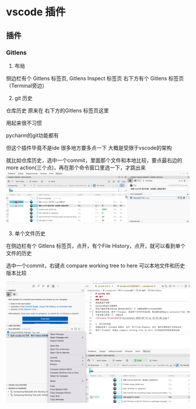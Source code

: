 # vscode 插件

## 插件

### Gitlens

1. 布局

侧边栏有个 Gitlens 标签页, Gitlens Inspect 标签页
右下方有个 Gitlens 标签页（Terminal旁边）

2. git 历史

仓库历史 原来在 右下方的Gitlens 标签页这里

用起来很不习惯

pycharm的git功能都有

但这个插件毕竟不是ide 很多地方要多点一下 大概是受限于vscode的架构

就比如仓库历史，选中一个commit，里面那个文件和本地比较，要点最右边的more action(三个点)，再在那个命令窗口里选一下，才跳出来
![Gitlens Screenshot](<Screenshot 2025-03-12 at 23.54.05.png>)

3. 单个文件历史

在侧边栏有个 Gitlens 标签页，点开，有个File History，点开，就可以看到单个文件的历史

选中一个commit，右键点 compare working tree to here 可以本地文件和历史版本比较

![Screenshot 2025-03-13 at 00.06.42.png](<Screenshot 2025-03-13 at 00.06.42.png>)
